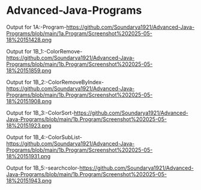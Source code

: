 # Advanced-Java-Programs
Output for 1A:-Program-https://github.com/Soundarya1921/Advanced-Java-Programs/blob/main/1a.Program/Screenshot%202025-05-18%20151428.png

Output for 1B_1:-ColorRemove-https://github.com/Soundarya1921/Advanced-Java-Programs/blob/main/1b.Program/Screenshot%202025-05-18%20151859.png 

Output for 1B_2:-ColorRemoveByIndex-https://github.com/Soundarya1921/Advanced-Java-Programs/blob/main/1b.Program/Screenshot%202025-05-18%20151908.png 

Output for 1B_3:-ColorSort-https://github.com/Soundarya1921/Advanced-Java-Programs/blob/main/1b.Program/Screenshot%202025-05-18%20151923.png 

Output for 1B_4:-ColorSubList-https://github.com/Soundarya1921/Advanced-Java-Programs/blob/main/1b.Program/Screenshot%202025-05-18%20151931.png 

Output for 1B_5:-searchcolor-https://github.com/Soundarya1921/Advanced-Java-Programs/blob/main/1b.Program/Screenshot%202025-05-18%20151943.png
